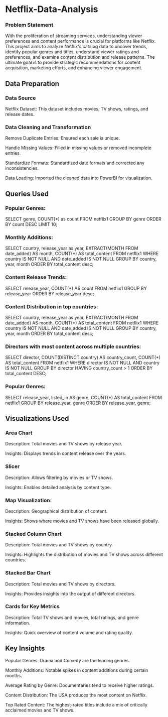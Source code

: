 # Netflix-Data-Analysis
### Problem Statement
With the proliferation of streaming services, understanding viewer preferences and content performance is crucial for platforms like Netflix. This project aims to analyze Netflix's catalog data to uncover trends, identify popular genres and titles, understand viewer ratings and preferences, and examine content distribution and release patterns. The ultimate goal is to provide strategic recommendations for content acquisition, marketing efforts, and enhancing viewer engagement.

## Data Preparation
### Data Source
Netflix Dataset: This dataset includes movies, TV shows, ratings, and release dates.

### Data Cleaning and Transformation
Remove Duplicate Entries: Ensured each sale is unique.

Handle Missing Values: Filled in missing values or removed incomplete entries.

Standardize Formats: Standardized date formats and corrected any inconsistencies.

Data Loading: Imported the cleaned data into PowerBI for visualization.

## Queries Used
### Popular Genres:
SELECT genre, COUNT(*) as count
FROM netflix1
GROUP BY genre
ORDER BY count DESC
LIMIT 10;

### Monthly Additions:
SELECT country, release_year as year, EXTRACT(MONTH FROM date_added) AS month, COUNT(*) AS total_content
FROM netflix1
WHERE country IS NOT NULL AND date_added IS NOT NULL
GROUP BY country, year, month
ORDER BY total_content desc;

### Content Release Trends:
SELECT release_year, COUNT(*) AS count FROM netflix1
GROUP BY release_year
ORDER BY release_year desc;

### Content Distribution in top countries:
SELECT country, release_year as year, EXTRACT(MONTH FROM date_added) AS month, COUNT(*) AS total_content
FROM netflix1
WHERE country IS NOT NULL AND date_added IS NOT NULL
GROUP BY country, year, month
ORDER BY total_content desc;

### Directors with most content across multiple countries:
SELECT director, COUNT(DISTINCT country) AS country_count, COUNT(*) AS total_content
FROM netflix1
WHERE director IS NOT NULL AND country IS NOT NULL
GROUP BY director
HAVING country_count > 1
ORDER BY total_content DESC;

### Popular Genres:
SELECT release_year, listed_in AS genre, COUNT(*) AS total_content
FROM netflix1
GROUP BY release_year, genre
ORDER BY release_year, genre;

## Visualizations Used
### Area Chart

Description: Total movies and TV shows by release year.

Insights: Displays trends in content release over the years.

### Slicer

Description: Allows filtering by movies or TV shows.

Insights: Enables detailed analysis by content type.

### Map Visualization:

Description: Geographical distribution of content.

Insights: Shows where movies and TV shows have been released globally.

### Stacked Column Chart

Description: Total movies and TV shows by country.

Insights: Highlights the distribution of movies and TV shows across different countries.

### Stacked Bar Chart

Description: Total movies and TV shows by directors.

Insights: Provides insights into the output of different directors.

### Cards for Key Metrics

Description: Total TV shows and movies, total ratings, and genre information.

Insights: Quick overview of content volume and rating quality.


## Key Insights
Popular Genres: Drama and Comedy are the leading genres.

Monthly Additions: Notable spikes in content additions during certain months.

Average Rating by Genre: Documentaries tend to receive higher ratings.

Content Distribution: The USA produces the most content on Netflix.

Top Rated Content: The highest-rated titles include a mix of critically acclaimed movies and TV shows.

